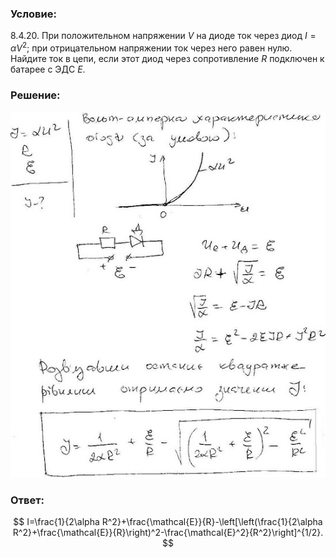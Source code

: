 ###  Условие: 

$8.4.20.$ При положительном напряжении $V$ на диоде ток через диод $I = \alpha V^2;$ при отрицательном напряжении ток через него равен нулю. Найдите ток в цепи, если этот диод через сопротивление $R$ подключен к батарее с ЭДС $E$. 

###  Решение: 

![|551x640, 67%](../../img/8.4.20/8420.jpg) 

###  Ответ: 


$$
I=\frac{1}{2\alpha R^2}+\frac{\mathcal{E}}{R}-\left[\left(\frac{1}{2\alpha R^2}+\frac{\mathcal{E}}{R}\right)^2-\frac{\mathcal{E}^2}{R^2}\right]^{1/2}.
$$